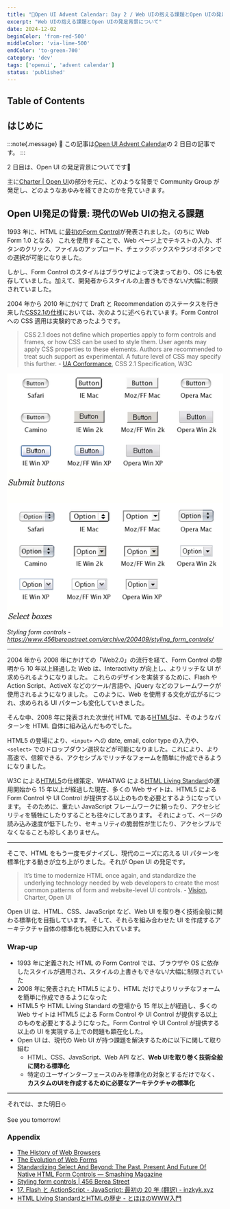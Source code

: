 ```yaml
---
title: "🎄Open UI Advent Calendar: Day 2 / Web UIの抱える課題とOpen UIの発足背景"
excerpt: "Web UIの抱える課題とOpen UIの発足背景について"
date: 2024-12-02
beginColor: 'from-red-500'
middleColor: 'via-lime-500'
endColor: 'to-green-700'
category: 'dev'
tags: ['openui', 'advent calendar']
status: 'published'
---
```

## Table of Contents

## はじめに

:::note{.message}
🎄 この記事は[Open UI Advent Calendar](https://adventar.org/calendars/10293)の 2 日目の記事です。
:::

2 日目は、Open UI の発足背景についてです🧤

主に[Charter | Open UI](https://open-ui.org/charter/)の部分を元に、どのような背景で Community Group が発足し、どのようなあゆみを経てきたのかを見ていきます。

## Open UI発足の背景: 現代のWeb UIの抱える課題

1993 年に、HTML に[最初のForm Control](https://www.w3.org/MarkUp/HTMLPlus/htmlplus_1.html)が発表されました。（のちに Web Form 1.0 となる）
これを使用することで、Web ページ上でテキストの入力、ボタンのクリック、ファイルのアップロード、チェックボックスやラジオボタンでの選択が可能になりました。

しかし、Form Control のスタイルはブラウザによって決まっており、OS にも依存していました。加えて、開発者からスタイルの上書きもできない/大幅に制限されていました。

2004 年から 2010 年にかけて Draft と Recommendation のステータスを行き来した[CSS2.1の仕様](https://www.w3.org/TR/CSS21/conform.html#q3.0)においては、次のように述べられています。Form Control への CSS 適用は実験的であったようです。

> CSS 2.1 does not define which properties apply to form controls and frames, or how CSS can be used to style them. User agents may apply CSS properties to these elements. Authors are recommended to treat such support as experimental. A future level of CSS may specify this further. - [UA Conformance](https://www.w3.org/TR/CSS21/conform.html#q3.0), CSS 2.1 Specification, W3C

![ブラウザ・OSの組み合わせで異なるForm Controlのスタイル](../../../../assets/images/different-styles-from-control.png)
*Styling form controls - <https://www.456bereastreet.com/archive/200409/styling_form_controls/>*

***

2004 年から 2008 年にかけての「Web2.0」の流行を経て、Form Control の黎明から 10 年以上経過した Web は、Interactivity が向上し、よりリッチな UI が求められるようになりました。
これらのデザインを実装するために、Flash や Action Script、ActiveX などのツール/言語や、jQuery などのフレームワークが使用されるようになりました。
このように、Web を使用する文化が広がるにつれ、求められる UI パターンも変化していきました。

そんな中、2008 年に発表された次世代 HTML である[HTML5](https://html.spec.whatwg.org/multipage/)は、そのようなパターンを HTML 自体に組み込んだものでした。

HTML5 の登場により、`<input>` への date, email, color type の入力や、`<select>` でのドロップダウン選択などが可能になりました。これにより、より高速で、信頼できる、アクセシブルでリッチなフォームを簡単に作成できるようになりました。

W3C による[HTML5](https://www.w3.org/TR/2011/WD-html5-20110405/)の仕様策定、WHATWG による[HTML Living Standard](https://html.spec.whatwg.org/)の運用開始から 15 年以上が経過した現在、多くの Web サイトは、HTML5 による Form Control や UI Control が提供する以上のものを必要とするようになっています。
そのために、重たい JavaScript フレームワークに頼ったり、アクセシビリティを犠牲にしたりすることも往々にしてあります。
それによって、ページの読み込み速度が低下したり、セキュリティの脆弱性が生じたり、アクセシブルでなくなることも珍しくありません。

***

そこで、HTML をもう一度モダナイズし、現代のニーズに応える UI パターンを標準化する動きが立ち上がりました。それが Open UI の発足です。

> It’s time to modernize HTML once again, and standardize the underlying technology needed by web developers to create the most common patterns of form and website-level UI controls. - [Vision](https://open-ui.org/charter/), Charter, Open UI

Open UI は、HTML、CSS、JavaScript など、Web UI を取り巻く技術全般に関わる標準化を目指しています。
そして、それらを組み合わせた UI を作成するアーキテクチャ自体の標準化も視野に入れています。

### Wrap-up

- 1993 年に定義された HTML の Form Control では、ブラウザや OS に依存したスタイルが適用され、スタイルの上書きもできない/大幅に制限されていた
- 2008 年に発表された HTML5 により、HTML だけでよりリッチなフォームを簡単に作成できるようになった
- HTML5 や HTML Living Standard の登場から 15 年以上が経過し、多くの Web サイトは HTML5 による Form Control や UI Control が提供する以上のものを必要とするようになった。Form Control や UI Control が提供する以上の UI を実現する上での問題も顕在化した。
- Open UI は、現代の Web UI が持つ課題を解決するために以下に関して取り組む
  - HTML、CSS、JavaScript、Web API など、**Web UIを取り巻く技術全般に関わる標準化**
  - 特定のユーザインターフェースのみを標準化の対象とするだけでなく、**カスタムのUIを作成するために必要なアーキテクチャの標準化**

***

それでは、また明日⛄

See you tomorrow!

### Appendix

- [The History of Web Browsers](https://www.mozilla.org/en-US/firefox/browsers/browser-history/)
- [The Evolution of Web Forms](https://ventureharbour.com/the-evolution-of-web-forms/)
- [Standardizing Select And Beyond: The Past, Present And Future Of Native HTML Form Controls — Smashing Magazine](https://www.smashingmagazine.com/2020/11/standardizing-select-native-html-form-controls/)
- [Styling form controls | 456 Berea Street](https://www.456bereastreet.com/archive/200409/styling_form_controls/)
- [17. Flash と ActionScript - JavaScript: 最初の 20 年 (翻訳) - inzkyk.xyz](https://inzkyk.xyz/js_20_years/failed_reformations/flash_and_actionscript/)
- [HTML Living StandardとHTMLの歴史 - とほほのWWW入門](https://www.tohoho-web.com/html/memo/htmlls.htm)
